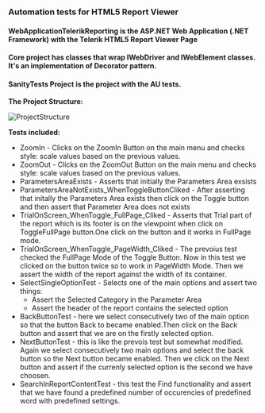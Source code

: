 ### Automation tests for HTML5 Report Viewer

#### WebApplicationTelerikReporting is the  ASP.NET Web Application (.NET Framework) with the Telerik HTML5 Report Viewer Page

#### Core project has classes that wrap IWebDriver and IWebElement classes. It's an implementation of Decorator pattern.  

#### SanityTests Project is the project with the AU tests.

**The Project Structure:**

![ProjectStructure](https://user-images.githubusercontent.com/35447819/88487932-3afc2780-cf92-11ea-9970-150818a31903.png)

**Tests included:**
* ZoomIn - Clicks on the ZoomIn Button on the main menu and checks style: scale values based on the previous values.
* ZoomOut -  Clicks on the ZoomOut Button on the main menu and checks style: scale values based on the previous values.
* ParametersAreaExists - Asserts that initially the Parameters Area exsists
* ParametersAreaNotExists_WhenToggleButtonCliked - After asserting that initally the Parameters Area exists then click on the Toggle button and then assert that Parameter Area does not exists
* TrialOnScreen_WhenToggle_FullPage_Cliked - Asserts that Trial part of the report which is its footer is on the viewpoint when click on ToggleFullPage button.One click on the button and it works in FullPage mode.
* TrialOnScreen_WhenToggle_PageWidth_Cliked - The prevoius test checked the FullPage Mode of the Toggle Button. Now in this test we clicked on the button twice so to work in PageWidth Mode. Then we assert the width of the report against the width of its container.
* SelectSingleOptionTest - Selects one of the main options and assert two things: 
  * Assert the Selected Category in the Parameter Area 
  * Assert the header of the report contains the selected option
* BackButtonTest - here we select consecutively two of the main option so that the button Back to became enabled.Then click on the Back button and assert that we are on the firstly selected option.
* NextButtonTest - this is like the prevois test but somewhat modified. Again we select consecutively two main options and select the back button so the Next button became enabled. Then we click on the Next button and assert if the currenly selected option is the second we have choosen.
* SearchInReportContentTest - this test the Find functionality and assert that we have found a predefined number of occurencies of predefined word with predefined settings.


